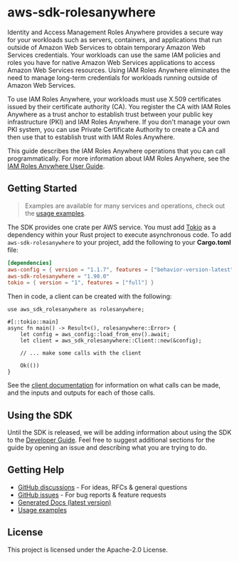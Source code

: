 # aws-sdk-rolesanywhere

Identity and Access Management Roles Anywhere provides a secure way for your workloads such as servers, containers, and applications that run outside of Amazon Web Services to obtain temporary Amazon Web Services credentials. Your workloads can use the same IAM policies and roles you have for native Amazon Web Services applications to access Amazon Web Services resources. Using IAM Roles Anywhere eliminates the need to manage long-term credentials for workloads running outside of Amazon Web Services.

To use IAM Roles Anywhere, your workloads must use X.509 certificates issued by their certificate authority (CA). You register the CA with IAM Roles Anywhere as a trust anchor to establish trust between your public key infrastructure (PKI) and IAM Roles Anywhere. If you don't manage your own PKI system, you can use Private Certificate Authority to create a CA and then use that to establish trust with IAM Roles Anywhere.

This guide describes the IAM Roles Anywhere operations that you can call programmatically. For more information about IAM Roles Anywhere, see the [IAM Roles Anywhere User Guide](https://docs.aws.amazon.com/rolesanywhere/latest/userguide/introduction.html).

## Getting Started

> Examples are available for many services and operations, check out the
> [usage examples](https://github.com/awsdocs/aws-doc-sdk-examples/tree/main/rustv1).

The SDK provides one crate per AWS service. You must add [Tokio](https://crates.io/crates/tokio)
as a dependency within your Rust project to execute asynchronous code. To add `aws-sdk-rolesanywhere` to
your project, add the following to your **Cargo.toml** file:

```toml
[dependencies]
aws-config = { version = "1.1.7", features = ["behavior-version-latest"] }
aws-sdk-rolesanywhere = "1.90.0"
tokio = { version = "1", features = ["full"] }
```

Then in code, a client can be created with the following:

```rust,no_run
use aws_sdk_rolesanywhere as rolesanywhere;

#[::tokio::main]
async fn main() -> Result<(), rolesanywhere::Error> {
    let config = aws_config::load_from_env().await;
    let client = aws_sdk_rolesanywhere::Client::new(&config);

    // ... make some calls with the client

    Ok(())
}
```

See the [client documentation](https://docs.rs/aws-sdk-rolesanywhere/latest/aws_sdk_rolesanywhere/client/struct.Client.html)
for information on what calls can be made, and the inputs and outputs for each of those calls.

## Using the SDK

Until the SDK is released, we will be adding information about using the SDK to the
[Developer Guide](https://docs.aws.amazon.com/sdk-for-rust/latest/dg/welcome.html). Feel free to suggest
additional sections for the guide by opening an issue and describing what you are trying to do.

## Getting Help

* [GitHub discussions](https://github.com/awslabs/aws-sdk-rust/discussions) - For ideas, RFCs & general questions
* [GitHub issues](https://github.com/awslabs/aws-sdk-rust/issues/new/choose) - For bug reports & feature requests
* [Generated Docs (latest version)](https://awslabs.github.io/aws-sdk-rust/)
* [Usage examples](https://github.com/awsdocs/aws-doc-sdk-examples/tree/main/rustv1)

## License

This project is licensed under the Apache-2.0 License.

